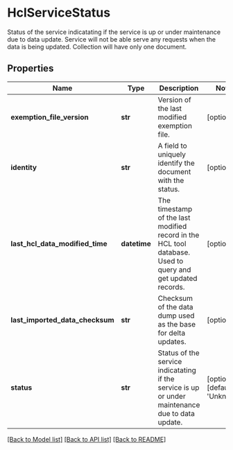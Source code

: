 # HclServiceStatus

Status of the service indicatating if the service is up or under maintenance due to data update. Service will not be able serve any requests when the data is being updated. Collection will have only one document. 
## Properties
Name | Type | Description | Notes
------------ | ------------- | ------------- | -------------
**exemption_file_version** | **str** | Version of the last modified exemption file.   | [optional] 
**identity** | **str** | A field to uniquely identify the document with the status.   | [optional] 
**last_hcl_data_modified_time** | **datetime** | The timestamp of the last modified record in the HCL tool database. Used to query and get updated records.   | [optional] 
**last_imported_data_checksum** | **str** | Checksum of the data dump used as the base for delta updates.   | [optional] 
**status** | **str** | Status of the service indicatating if the service is up or under maintenance due to data update.    | [optional] [default to 'Unknown']

[[Back to Model list]](../README.md#documentation-for-models) [[Back to API list]](../README.md#documentation-for-api-endpoints) [[Back to README]](../README.md)



